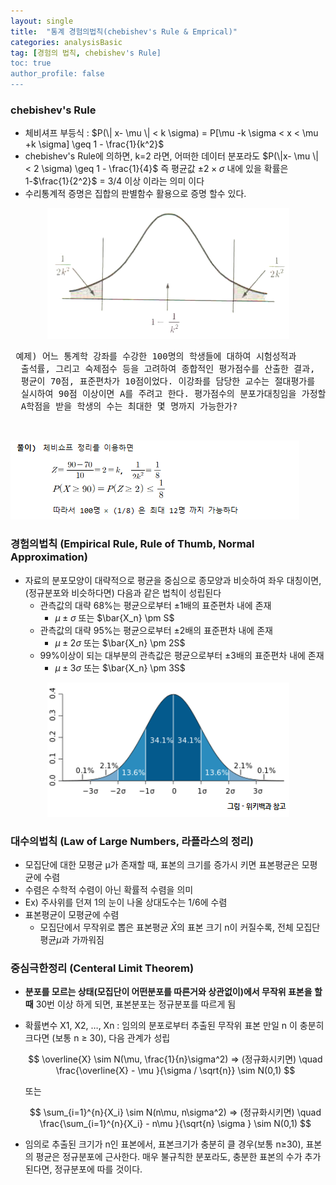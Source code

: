 ```yaml
---
layout: single
title:  "통계 경험의법칙(chebishev's Rule & Emprical)"
categories: analysisBasic
tag: [경험의 법칙, chebishev's Rule]
toc: true
author_profile: false
---
```


### chebishev's Rule
* 체비셔프 부등식 : $P(\| x- \mu \| < k \sigma) =  P[\mu -k \sigma < x < \mu +k \sigma] \geq 1  -  \frac{1}{k^2}$ 
* chebishev's Rule에 의하면, k=2 라면, 어떠한 데이터 분포라도 $P(\|x- \mu \| < 2 \sigma) \geq 1 - \frac{1}{4}$ 즉 평균값 $\pm 2 \times \sigma$ 내에 있을 확률은 1-$\frac{1}{2^2}$ =  3/4 이상 이라는 의미 이다
* 수리통계적 증명은 집합의 판별함수 활용으로 증명 할수 있다.

<center><img src="../../images/2022-03-16-emprical/pic-1.png"></center>

  <pre> 예제) 어느 통계학 강좌를 수강한 100명의 학생들에 대하여 시험성적과 
  출석률, 그리고 숙제점수 등을 고려하여 종합적인 평가점수를 산출한 결과, 
  평균이 70점, 표준편차가 10점이었다. 이강좌를 담당한 교수는 절대평가를 
  실시하여 90점 이상이면 A를 주려고 한다. 평가점수의 분포가대칭임을 가정할 때 
  A학점을 받을 학생의 수는 최대한 몇 명까지 가능한가?
  
  </pre>
  
<img src="../../images/2022-03-16-emprical/pic-3.png">


### 경험의법칙 (Empirical Rule, Rule of Thumb, Normal  Approximation)

* 자료의 분포모양이 대략적으로 평균을 중심으로 종모양과 비슷하여 좌우 대칭이면,(정규분포와 비슷하다면) 다음과 같은 법칙이 성립된다
  * 관측값의 대략 68%는 평균으로부터 ±1배의 표준편차 내에 존재
    * $\mu \pm \sigma$ 또는  $\bar{X_n} \pm S$ 
  * 관측값의 대략 95%는 평균으로부터 ±2배의 표준편차 내에 존재
    * $\mu \pm 2\sigma$ 또는  $\bar{X_n} \pm 2S$   
  * 99%이상이 되는 대부분의 관측값은 평균으로부터 ±3배의 표준편차 내에 존재
    * $\mu \pm 3\sigma$ 또는  $\bar{X_n} \pm 3S$ 

<center><img src="../../images/2022-03-16-emprical/pic-2.png"></center>



### 대수의법칙 (Law of Large Numbers, 라플라스의 정리)
* 모집단에 대한 모평균 μ가 존재할 때, 표본의 크기를 증가시 키면 표본평균은 모평균에 수렴
* 수렴은 수학적 수렴이 아닌 확률적 수렴을 의미
* Ex) 주사위를 던져 1의 눈이 나올 상대도수는 1/6에 수렴
* 표본평균이 모평균에 수렴
  * 모집단에서 무작위로 뽑은 표본평균 $\bar{X}$의 표본 크기 n이 커질수록, 전체 모집단 평균$\mu$과 가까워짐



### 중심극한정리 (Centeral Limit Theorem)
* **분포를 모르는 상태(모집단이 어떤분포를 따른거와 상관없이)에서 무작위 표본을 할때** 30번 이상 하게 되면, 표본분포는 정규분포를 따르게 됨
* 확률변수 X1, X2, …, Xn : 임의의 분포로부터 추출된 무작위 표본 만일 n 이 충분히 크다면 (보통 n ≥ 30), 다음 관계가 성립

  $$ \overline{X} \sim N(\mu, \frac{1}{n}\sigma^2) ⇒ (정규화시키면) \quad \frac{\overline{X} - \mu }{\sigma / \sqrt{n}} \sim N(0,1) $$

   또는

  $$ \sum_{i=1}^{n}{X_i} \sim N(n\mu, n\sigma^2) ⇒ (정규화시키면) \quad \frac{\sum_{i=1}^{n}{X_i} - n\mu }{\sqrt{n} \sigma } \sim N(0,1) $$

* 임의로 추출된 크기가 n인 표본에서, 표본크기가 충분히 클 경우(보통 n≥30), 표본의 평균은 정규분포에 근사한다. 매우 불규칙한 분포라도, 충분한 표본의 수가 추가된다면, 정규분포에 따를 것이다.

